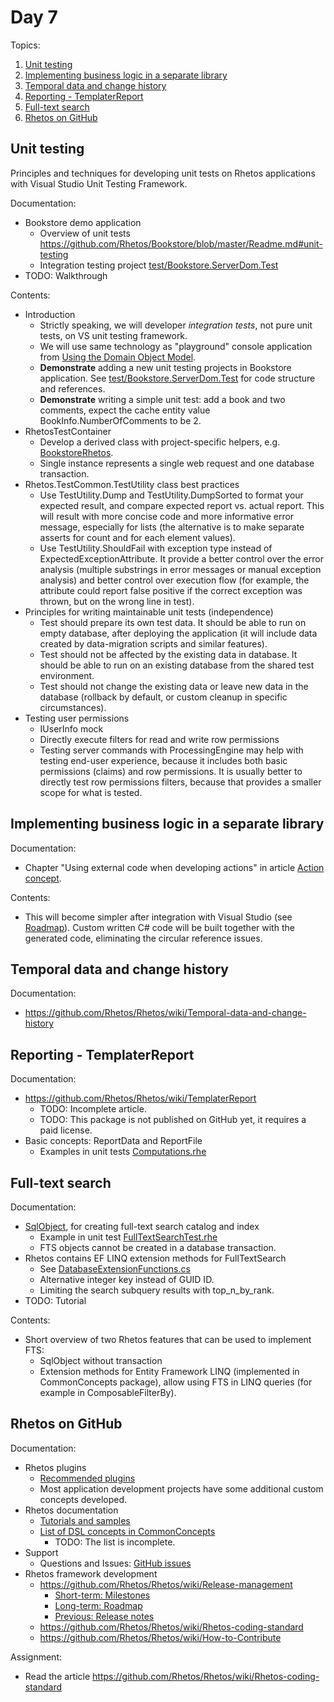 # Day 7

Topics:

1. [Unit testing](#unit-testing)
2. [Implementing business logic in a separate library](#implementing-business-logic-in-a-separate-library)
3. [Temporal data and change history](#temporal-data-and-change-history)
4. [Reporting - TemplaterReport](#reporting---templaterreport)
5. [Full-text search](#full-text-search)
6. [Rhetos on GitHub](#rhetos-on-github)

## Unit testing

Principles and techniques for developing unit tests on Rhetos applications
with Visual Studio Unit Testing Framework.

Documentation:

* Bookstore demo application
  * Overview of unit tests
    <https://github.com/Rhetos/Bookstore/blob/master/Readme.md#unit-testing>
  * Integration testing project
    [test/Bookstore.ServerDom.Test](https://github.com/Rhetos/Bookstore/tree/master/test/Bookstore.ServerDom.Test)
* TODO: Walkthrough

Contents:

* Introduction
  * Strictly speaking, we will developer *integration tests*, not pure unit tests,
    on VS unit testing framework.
  * We will use same technology as "playground" console application from
    [Using the Domain Object Model](https://github.com/Rhetos/Rhetos/wiki/Using-the-Domain-Object-Model).
  * **Demonstrate** adding a new unit testing projects in Bookstore application.
    See [test/Bookstore.ServerDom.Test](https://github.com/Rhetos/Bookstore/tree/master/test/Bookstore.ServerDom.Test)
    for code structure and references.
  * **Demonstrate** writing a simple unit test: add a book and two comments,
    expect the cache entity value BookInfo.NumberOfComments to be 2.
* RhetosTestContainer
  * Develop a derived class with project-specific helpers,
    e.g. [BookstoreRhetos](https://github.com/Rhetos/Bookstore/blob/master/test/Bookstore.ServerDom.Test/Tools/BookstoreRhetos.cs).
  * Single instance represents a single web request and one database transaction.
* Rhetos.TestCommon.TestUtility class best practices
  * Use TestUtility.Dump and TestUtility.DumpSorted to format your expected result,
    and compare expected report vs. actual report.
    This will result with more concise code and more informative error message,
    especially for lists (the alternative is to make separate asserts for count and for each element values).
  * Use TestUtility.ShouldFail with exception type instead of ExpectedExceptionAttribute.
    It provide a better control over the error analysis
    (multiple substrings in error messages or manual exception analysis)
    and better control over execution flow
    (for example, the attribute could report false positive if the correct exception
    was thrown, but on the wrong line in test).
* Principles for writing maintainable unit tests (independence)
  * Test should prepare its own test data.
    It should be able to run on empty database, after deploying the application
    (it will include data created by data-migration scripts and similar features).
  * Test should not be affected by the existing data in database.
    It should be able to run on an existing database from the shared test environment.
  * Test should not change the existing data or leave new data in the database
    (rollback by default, or custom cleanup in specific circumstances).
* Testing user permissions
  * IUserInfo mock
  * Directly execute filters for read and write row permissions
  * Testing server commands with ProcessingEngine may help with testing end-user experience,
    because it includes both basic permissions (claims) and row permissions.
    It is usually better to directly test row permissions filters, because that
    provides a smaller scope for what is tested.

## Implementing business logic in a separate library

Documentation:

* Chapter "Using external code when developing actions" in article
  [Action concept](https://github.com/Rhetos/Rhetos/wiki/Action-concept#Using-external-code-when-developing-actions).

Contents:

* This will become simpler after integration with Visual Studio
  (see [Roadmap](https://github.com/Rhetos/Rhetos/wiki/Rhetos-platform-roadmap)).
  Custom written C# code will be built together with the generated code,
  eliminating the circular reference issues.

## Temporal data and change history

Documentation:

* <https://github.com/Rhetos/Rhetos/wiki/Temporal-data-and-change-history>

## Reporting - TemplaterReport

Documentation:

* <https://github.com/Rhetos/Rhetos/wiki/TemplaterReport>
  * TODO: Incomplete article.
  * TODO: This package is not published on GitHub yet, it requires a paid license.
* Basic concepts: ReportData and ReportFile
  * Examples in unit tests [Computations.rhe](https://github.com/Rhetos/Rhetos/blob/master/CommonConcepts/CommonConceptsTest/DslScripts/Computations.rhe)

## Full-text search

Documentation:

* [SqlObject](https://github.com/Rhetos/Rhetos/wiki/SqlObject-concept),
  for creating full-text search catalog and index
  * Example in unit test
    [FullTextSearchTest.rhe](https://github.com/Rhetos/Rhetos/blob/master/CommonConcepts/CommonConceptsTest/DslScripts/FullTextSearchTest.rhe)
  * FTS objects cannot be created in a database transaction.
* Rhetos contains EF LINQ extension methods for FullTextSearch
  * See [DatabaseExtensionFunctions.cs](https://github.com/Rhetos/Rhetos/blob/master/CommonConcepts/Plugins/Rhetos.Dom.DefaultConcepts.Interfaces/DatabaseExtensionFunctions.cs)
  * Alternative integer key instead of GUID ID.
  * Limiting the search subquery results with top_n_by_rank.
* TODO: Tutorial

Contents:

* Short overview of two Rhetos features that can be used to implement FTS:
  * SqlObject without transaction
  * Extension methods for Entity Framework LINQ (implemented in CommonConcepts package),
    allow using FTS in LINQ queries (for example in ComposableFilterBy).

## Rhetos on GitHub

Documentation:

* Rhetos plugins
  * [Recommended plugins](https://github.com/Rhetos/Rhetos/wiki#recommended-plugins)
  * Most application development projects have some additional custom concepts
    developed.
* Rhetos documentation
  * [Tutorials and samples](https://github.com/Rhetos/Rhetos/wiki#application-development-with-rhetos)
  * [List of DSL concepts in CommonConcepts](https://github.com/Rhetos/Rhetos/wiki/List-of-DSL-concepts-in-CommonConcepts)
    * TODO: The list is incomplete.
* Support
  * Questions and Issues: [GitHub issues](https://github.com/Rhetos/Rhetos/issues?q=is%3Aissue)
* Rhetos framework development
  * <https://github.com/Rhetos/Rhetos/wiki/Release-management>
    * [Short-term: Milestones](https://github.com/Rhetos/Rhetos/milestones?direction=asc&sort=title&state=open)
    * [Long-term: Roadmap](https://github.com/Rhetos/Rhetos/wiki/Rhetos-platform-roadmap)
    * [Previous: Release notes](https://github.com/Rhetos/Rhetos/blob/master/ChangeLog.md)
  * <https://github.com/Rhetos/Rhetos/wiki/Rhetos-coding-standard>
  * <https://github.com/Rhetos/Rhetos/wiki/How-to-Contribute>

Assignment:

* Read the article <https://github.com/Rhetos/Rhetos/wiki/Rhetos-coding-standard>
